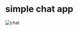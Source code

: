 # simple chat app

![chat](https://user-images.githubusercontent.com/49290969/103158782-d9efae80-47d2-11eb-8bf1-feccd68464a6.PNG)
